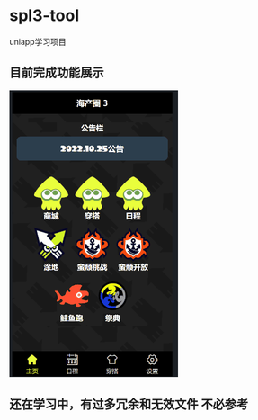 # spl3-tool
uniapp学习项目



## 目前完成功能展示
<img src="./other/测试1.gif" alt="show" />   

## 还在学习中，有过多冗余和无效文件 不必参考
